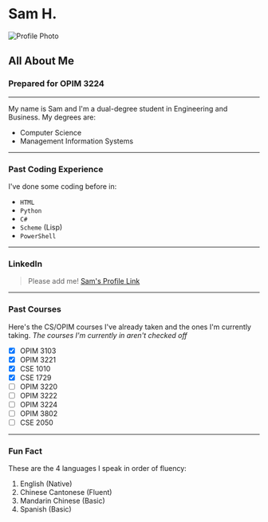 # Sam H.
![Profile Photo](https://media.licdn.com/dms/image/C4D03AQFEPFs-IbOUDw/profile-displayphoto-shrink_100_100/0?e=1554336000&v=beta&t=OM6rPPH7zYHdLXVkkgyqqiXRgjKaPP0vp8jt4PD9vz8)
## All About Me
### Prepared for OPIM 3224
---

My name is Sam and I'm a dual-degree student in Engineering and Business.
My degrees are: 
- Computer Science
- Management Information Systems
---

### Past Coding Experience
I've done some coding before in:
- `HTML`
- `Python`
- `C#`
- `Scheme` (Lisp)
- `PowerShell`
---

### LinkedIn
> Please add me!
[Sam's Profile Link](https://www.linkedin.com/in/samshuang/) 
---

### Past Courses
Here's the CS/OPIM courses I've already taken and the ones I'm currently taking.
*The courses I'm currently in aren't checked off*
- [x] OPIM 3103
- [x] OPIM 3221
- [x] CSE 1010
- [x] CSE 1729
- [ ] OPIM 3220
- [ ] OPIM 3222
- [ ] OPIM 3224
- [ ] OPIM 3802
- [ ] CSE 2050
---

### Fun Fact
These are the 4 languages I speak in order of fluency: 
1. English (Native)
2. Chinese Cantonese (Fluent)
3. Mandarin Chinese (Basic)
4. Spanish (Basic)

